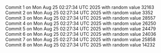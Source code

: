 Commit 1 on Mon Aug 25 02:27:34 UTC 2025 with random value 32163
Commit 2 on Mon Aug 25 02:27:34 UTC 2025 with random value 3352
Commit 3 on Mon Aug 25 02:27:34 UTC 2025 with random value 28557
Commit 4 on Mon Aug 25 02:27:34 UTC 2025 with random value 26250
Commit 5 on Mon Aug 25 02:27:34 UTC 2025 with random value 24479
Commit 6 on Mon Aug 25 02:27:34 UTC 2025 with random value 24036
Commit 7 on Mon Aug 25 02:27:34 UTC 2025 with random value 25858
Commit 8 on Mon Aug 25 02:27:34 UTC 2025 with random value 14232
